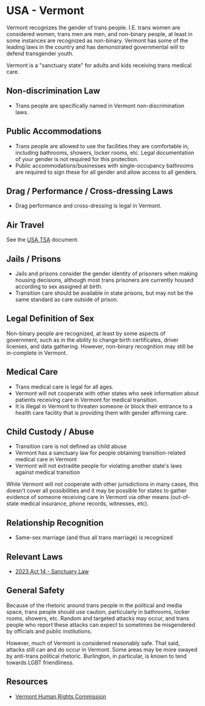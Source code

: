 # USA - Vermont

Vermont recognizes the gender of trans people. I.E. trans women are
considered women, trans men are men, and non-binary people, at least in
some instances are recognized as non-binary. Vermont has some of the
leading laws in the country and has demonstrated governmental will to
defend transgender youth.

Vermont is a "sanctuary state" for adults and kids receiving trans medical
care.

## Non-discrimination Law

 * Trans people are specifically named in Vermont non-discrimination laws.

## Public Accommodations

 * Trans people are allowed to use the facilities they are comfortable
   in, including bathrooms, showers, locker rooms, etc.  Legal
   documentation of your gender is not required for this protection.
 * Public accommodations/businesses with single-occupancy bathrooms are
   required to sign these for all gender and allow access to all
   genders.

## Drag / Performance / Cross-dressing Laws

 * Drag performance and cross-dressing is legal in Vermont.

## Air Travel

See the [USA TSA](notes/tsa.md) document.

## Jails / Prisons

 * Jails and prisons consider the gender identity of prisoners when making
   housing decisions, although most trans prisoners are currently housed
   according to sex assigned at birth.
 * Transition care should be available in state prisons, but may not be the
   same standard as care outside of prison.

## Legal Definition of Sex

Non-binary people are recognized, at least by some aspects of
government, such as in the ability to change birth certificates,
driver licenses, and data gathering. However, non-binary recognition
may still be in-complete in Vermont.

## Medical Care

 * Trans medical care is legal for all ages.
 * Vermont will not cooperate with other states who seek information
   about patients receiving care in Vermont for medical transition.
 * It is illegal in Vermont to threaten someone or block their entrance
   to a health care facility that is providing them with gender
   affirming care.

## Child Custody / Abuse

 * Transition care is not defined as child abuse
 * Vermont has a sanctuary law for people obtaining transition-related
   medical care in Vermont 
 * Vermont will not extradite people for violating another state's laws
   against medical transition

While Vermont will not cooperate with other jurisdictions in many
cases, this doesn't cover all possibilities and it may be possible for
states to gather evidence of someone receiving care in Vermont via
other means (out-of-state medical insurance, phone records, witnesses,
etc).
 
## Relationship Recognition

 * Same-sex marriage (and thus all trans marriage) is recognized

## Relevant Laws

 * [2023 Act 14 - Sanctuary Law](https://legislature.vermont.gov/Documents/2024/Docs/ACTS/ACT014/ACT014%20As%20Enacted.pdf)

## General Safety

Because of the rhetoric around trans people in the political and media
space, trans people should use caution, particularly in bathrooms,
locker rooms, showers, etc.  Random and targeted attacks may occur, and
trans people who report these attacks can expect to sometimes be misgendered
by officials and public institutions.

However, much of Vermont is considered reasonably safe.  That said,
attacks still can and do occur in Vermont.  Some areas may be more
swayed by anti-trans political rhetoric.  Burlington, in particular, is
known to tend towards LGBT friendliness.

## Resources

 * [Vermont Human Rights Commission](https://hrc.vermont.gov/)

